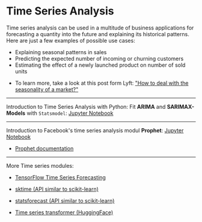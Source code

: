 # Time Series Analysis

Time series analysis can be used in a multitude of business applications for forecasting a quantity into the future and explaining its historical patterns. Here are just a few examples of possible use cases:

* Explaining seasonal patterns in sales
* Predicting the expected number of incoming or churning customers
* Estimating the effect of a newly launched product on number of sold units


- To learn more, take a look at this post form Lyft: ["How to deal with the seasonality of a market?"](https://eng.lyft.com/how-to-deal-with-the-seasonality-of-a-market-584cc94d6b75)


---

Introduction to Time Series Analysis with Python: Fit **ARIMA** and **SARIMAX-Models** with `Statsmodel`: [Jupyter Notebook](https://github.com/kirenz/time-series-analysis/blob/master/time-series-first-steps.ipynb)

---

Introduction to Facebook's time series analysis modul **Prophet**: [Jupyter Notebook](https://github.com/kirenz/time-series-analysis/blob/master/Prophet.ipynb)

- [Prophet documentation](https://facebook.github.io/prophet/)

---

More Time series modules:


- [TensorFlow Time Series Forecasting](https://www.tensorflow.org/tutorials/structured_data/time_series)

- [sktime (API similar to scikit-learn)](https://www.sktime.org/en/stable/)

- [statsforecast (API similar to scikit-learn)](https://nixtla.github.io/statsforecast/)

- [Time series transformer (HuggingFace)](https://huggingface.co/blog/time-series-transformers)



